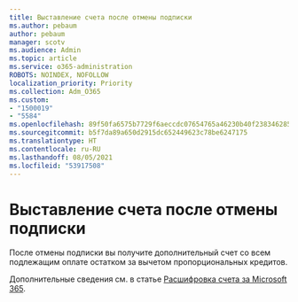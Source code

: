 ```yaml
---
title: Выставление счета после отмены подписки
ms.author: pebaum
author: pebaum
manager: scotv
ms.audience: Admin
ms.topic: article
ms.service: o365-administration
ROBOTS: NOINDEX, NOFOLLOW
localization_priority: Priority
ms.collection: Adm_O365
ms.custom:
- "1500019"
- "5584"
ms.openlocfilehash: 89f50fa6575b7729f6aeccdc07654765a46230b40f238346285acfa9431138e0
ms.sourcegitcommit: b5f7da89a650d2915dc652449623c78be6247175
ms.translationtype: HT
ms.contentlocale: ru-RU
ms.lasthandoff: 08/05/2021
ms.locfileid: "53917508"
---
```

# <a name="billed-after-canceling-subscription"></a>Выставление счета после отмены подписки

После отмены подписки вы получите дополнительный счет со всем подлежащим оплате остатком за вычетом пропорциональных кредитов.

Дополнительные сведения см. в статье [Расшифровка счета за Microsoft 365](https://docs.microsoft.com/microsoft-365/commerce/billing-and-payments/understand-your-invoice2).
